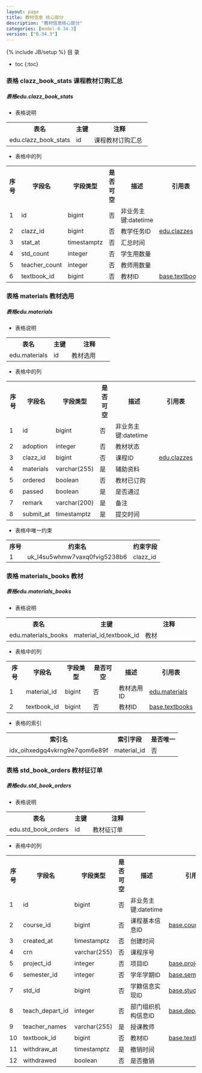 ```yaml
---
layout: page
title: 教材信息 核心部分
description: "教材信息核心部分"
categories: [model-0.34.3]
version: ["0.34.3"]
---
```

{% include JB/setup %}
 目  录

* toc
{:toc}



### 表格 clazz_book_stats 课程教材订购汇总
<div class="card card-info">
  <div class="card-header"><h5 id="table_edu.clazz_book_stats">表格edu.clazz_book_stats</h5></div>
  <div class="card-body">
<ul>
  <li>表格说明</li>
</ul>

<table class="table table-bordered table-striped table-condensed ">
<tr><th class="info_header">表名</th><th class="info_header">主键</th><th class="info_header" style="width:40%">注释</th>  </tr>
<tr><td>edu.clazz_book_stats</td><td>id</td><td>课程教材订购汇总</td>  </tr>
</table>
<ul>
  <li>表格中的列</li>
</ul>
<table class="table table-bordered table-striped table-condensed">
<tr><th class="info_header text-center">序号</th><th class="info_header">字段名</th><th class="info_header">字段类型</th><th class="info_header text-center">是否可空</th><th class="info_header">描述</th><th class="info_header">引用表</th>  </tr>
<tr><td class="text-center">1</td><td>id</td><td>bigint</td><td class="text-center">否</td><td>非业务主键:datetime</td><td></td>  </tr>
<tr><td class="text-center">2</td><td>clazz_id</td><td>bigint</td><td class="text-center">否</td><td>教学任务ID</td><td>            <a href="/model/edu/clazz/clazz.html#表格-clazzes-教学任务">edu.clazzes</a>
</td>  </tr>
<tr><td class="text-center">3</td><td>stat_at</td><td>timestamptz</td><td class="text-center">否</td><td>汇总时间</td><td></td>  </tr>
<tr><td class="text-center">4</td><td>std_count</td><td>integer</td><td class="text-center">否</td><td>学生用数量</td><td></td>  </tr>
<tr><td class="text-center">5</td><td>teacher_count</td><td>integer</td><td class="text-center">否</td><td>教师用数量</td><td></td>  </tr>
<tr><td class="text-center">6</td><td>textbook_id</td><td>bigint</td><td class="text-center">否</td><td>教材ID</td><td>            <a href="/model/base/edu/misc.html#表格-textbooks-教材">base.textbooks</a>
</td>  </tr>
</table>


  </div>
</div>

### 表格 materials 教材选用
<div class="card card-info">
  <div class="card-header"><h5 id="table_edu.materials">表格edu.materials</h5></div>
  <div class="card-body">
<ul>
  <li>表格说明</li>
</ul>

<table class="table table-bordered table-striped table-condensed ">
<tr><th class="info_header">表名</th><th class="info_header">主键</th><th class="info_header" style="width:40%">注释</th>  </tr>
<tr><td>edu.materials</td><td>id</td><td>教材选用</td>  </tr>
</table>
<ul>
  <li>表格中的列</li>
</ul>
<table class="table table-bordered table-striped table-condensed">
<tr><th class="info_header text-center">序号</th><th class="info_header">字段名</th><th class="info_header">字段类型</th><th class="info_header text-center">是否可空</th><th class="info_header">描述</th><th class="info_header">引用表</th>  </tr>
<tr><td class="text-center">1</td><td>id</td><td>bigint</td><td class="text-center">否</td><td>非业务主键:datetime</td><td></td>  </tr>
<tr><td class="text-center">2</td><td>adoption</td><td>integer</td><td class="text-center">否</td><td>教材状态</td><td></td>  </tr>
<tr><td class="text-center">3</td><td>clazz_id</td><td>bigint</td><td class="text-center">否</td><td>课程ID</td><td>            <a href="/model/edu/clazz/clazz.html#表格-clazzes-教学任务">edu.clazzes</a>
</td>  </tr>
<tr><td class="text-center">4</td><td>materials</td><td>varchar(255)</td><td class="text-center">是</td><td>辅助资料</td><td></td>  </tr>
<tr><td class="text-center">5</td><td>ordered</td><td>boolean</td><td class="text-center">否</td><td>教材已订购</td><td></td>  </tr>
<tr><td class="text-center">6</td><td>passed</td><td>boolean</td><td class="text-center">是</td><td>是否通过</td><td></td>  </tr>
<tr><td class="text-center">7</td><td>remark</td><td>varchar(200)</td><td class="text-center">是</td><td>备注</td><td></td>  </tr>
<tr><td class="text-center">8</td><td>submit_at</td><td>timestamptz</td><td class="text-center">是</td><td>提交时间</td><td></td>  </tr>
</table>

<ul>
  <li>表格中唯一约束</li>
</ul>
<table class="table table-bordered table-striped table-condensed">
  <tr>
<th class="info_header">序号</th><th class="info_header">约束名</th><th class="info_header">约束字段</th>  </tr>
<tr><td>1</td><td>uk_l4su5whmw7vaxq0fvig5238b6</td><td>clazz_id</td>  </tr>
</table>

  </div>
</div>

### 表格 materials_books 教材
<div class="card card-info">
  <div class="card-header"><h5 id="table_edu.materials_books">表格edu.materials_books</h5></div>
  <div class="card-body">
<ul>
  <li>表格说明</li>
</ul>

<table class="table table-bordered table-striped table-condensed ">
<tr><th class="info_header">表名</th><th class="info_header">主键</th><th class="info_header" style="width:40%">注释</th>  </tr>
<tr><td>edu.materials_books</td><td>material_id,textbook_id</td><td>教材</td>  </tr>
</table>
<ul>
  <li>表格中的列</li>
</ul>
<table class="table table-bordered table-striped table-condensed">
<tr><th class="info_header text-center">序号</th><th class="info_header">字段名</th><th class="info_header">字段类型</th><th class="info_header text-center">是否可空</th><th class="info_header">描述</th><th class="info_header">引用表</th>  </tr>
<tr><td class="text-center">1</td><td>material_id</td><td>bigint</td><td class="text-center">否</td><td>教材选用ID</td><td>            <a href="/model/edu/textbook/core.html#表格-materials-教材选用">edu.materials</a>
</td>  </tr>
<tr><td class="text-center">2</td><td>textbook_id</td><td>bigint</td><td class="text-center">否</td><td>教材ID</td><td>            <a href="/model/base/edu/misc.html#表格-textbooks-教材">base.textbooks</a>
</td>  </tr>
</table>


<ul>
  <li>表格的索引</li>
</ul>
<table class="table table-bordered table-striped table-condensed">
  <tr>
<th class="info_header">索引名</th><th class="info_header">索引字段</th><th class="info_header">是否唯一</th>  </tr>
<tr><td>idx_oihxedgq4vkrng9e7qom6e89f</td><td>material_id</td><td>否</td>  </tr>
</table>
  </div>
</div>

### 表格 std_book_orders 教材征订单
<div class="card card-info">
  <div class="card-header"><h5 id="table_edu.std_book_orders">表格edu.std_book_orders</h5></div>
  <div class="card-body">
<ul>
  <li>表格说明</li>
</ul>

<table class="table table-bordered table-striped table-condensed ">
<tr><th class="info_header">表名</th><th class="info_header">主键</th><th class="info_header" style="width:40%">注释</th>  </tr>
<tr><td>edu.std_book_orders</td><td>id</td><td>教材征订单</td>  </tr>
</table>
<ul>
  <li>表格中的列</li>
</ul>
<table class="table table-bordered table-striped table-condensed">
<tr><th class="info_header text-center">序号</th><th class="info_header">字段名</th><th class="info_header">字段类型</th><th class="info_header text-center">是否可空</th><th class="info_header">描述</th><th class="info_header">引用表</th>  </tr>
<tr><td class="text-center">1</td><td>id</td><td>bigint</td><td class="text-center">否</td><td>非业务主键:datetime</td><td></td>  </tr>
<tr><td class="text-center">2</td><td>course_id</td><td>bigint</td><td class="text-center">否</td><td>课程基本信息ID</td><td>            <a href="/model/base/edu/core.html#表格-courses-课程基本信息">base.courses</a>
</td>  </tr>
<tr><td class="text-center">3</td><td>created_at</td><td>timestamptz</td><td class="text-center">否</td><td>创建时间</td><td></td>  </tr>
<tr><td class="text-center">4</td><td>crn</td><td>varchar(255)</td><td class="text-center">否</td><td>课程序号</td><td></td>  </tr>
<tr><td class="text-center">5</td><td>project_id</td><td>integer</td><td class="text-center">否</td><td>项目ID</td><td>            <a href="/model/base/common/misc.html#表格-projects-项目">base.projects</a>
</td>  </tr>
<tr><td class="text-center">6</td><td>semester_id</td><td>integer</td><td class="text-center">否</td><td>学年学期ID</td><td>            <a href="/model/base/common/time.html#表格-semesters-学年学期">base.semesters</a>
</td>  </tr>
<tr><td class="text-center">7</td><td>std_id</td><td>bigint</td><td class="text-center">否</td><td>学籍信息实现ID</td><td>            <a href="/model/base/std/core.html#表格-students-学籍信息实现">base.students</a>
</td>  </tr>
<tr><td class="text-center">8</td><td>teach_depart_id</td><td>integer</td><td class="text-center">否</td><td>部门组织机构信息ID</td><td>            <a href="/model/base/common/user.html#表格-departments-部门组织机构信息">base.departments</a>
</td>  </tr>
<tr><td class="text-center">9</td><td>teacher_names</td><td>varchar(255)</td><td class="text-center">是</td><td>授课教师</td><td></td>  </tr>
<tr><td class="text-center">10</td><td>textbook_id</td><td>bigint</td><td class="text-center">否</td><td>教材ID</td><td>            <a href="/model/base/edu/misc.html#表格-textbooks-教材">base.textbooks</a>
</td>  </tr>
<tr><td class="text-center">11</td><td>withdraw_at</td><td>timestamptz</td><td class="text-center">是</td><td>撤销时间</td><td></td>  </tr>
<tr><td class="text-center">12</td><td>withdrawed</td><td>boolean</td><td class="text-center">否</td><td>是否撤销</td><td></td>  </tr>
</table>


  </div>
</div>
